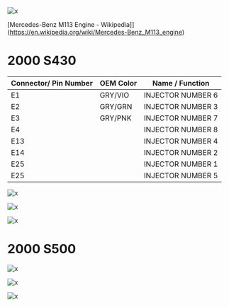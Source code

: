 ![x](OEM-Docs/Mercedes/mercedes_170.png)

[Mercedes-Benz M113 Engine - Wikipedia]](https://en.wikipedia.org/wiki/Mercedes-Benz_M113_engine)

# 2000 S430


| Connector/ Pin Number | OEM Color | Name / Function | 
| --------------------- |------- |---------------- |
| E1  |  GRY/VIO        | INJECTOR NUMBER 6   |                         
| E2  |  GRY/GRN        | INJECTOR NUMBER 3  |                             
| E3  |  GRY/PNK        | INJECTOR NUMBER 7  |                             
| E4  |                 | INJECTOR NUMBER 8  |                             
| E13 |                 | INJECTOR NUMBER 4   |                             
| E14 |                 | INJECTOR NUMBER 2  |                             
| E25 |                 | INJECTOR NUMBER 1  |                             
| E25 |                 | INJECTOR NUMBER 5  |                             


![x](OEM-Docs/Mercedes/2000_s430_page_1.png)

![x](OEM-Docs/Mercedes/2000_s430_page_2.png)

![x](OEM-Docs/Mercedes/2000_s430_page_3.png)


# 2000 S500

![x](OEM-Docs/Mercedes/2000_s500_page_1.png)

![x](OEM-Docs/Mercedes/2000_s500_page_2.png)

![x](OEM-Docs/Mercedes/2000_s500_page_3.png)
